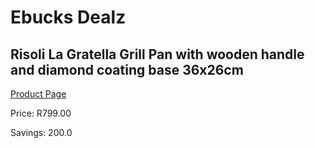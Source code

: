 
# Ebucks Dealz
## Risoli La Gratella Grill Pan with wooden handle and diamond coating base 36x26cm
[Product Page](https://www.ebucks.com/web/shop/productSelected.do?prodId=1165620720&catId=704983235)

Price: R799.00

Savings: 200.0


	